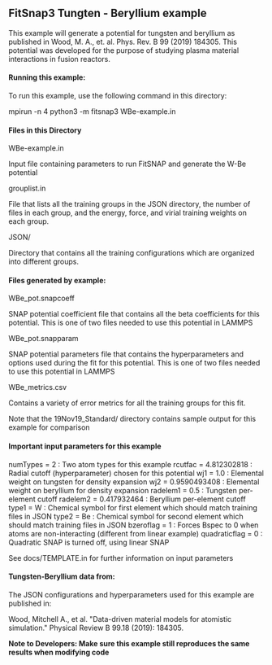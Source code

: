 ## FitSnap3 Tungten - Beryllium example

This example will generate a potential for tungsten and beryllium as published in 
Wood, M. A., et. al. Phys. Rev. B 99 (2019) 184305.  This potential was developed 
for the purpose of studying plasma material interactions in fusion reactors.

#### Running this example:

To run this example, use the following command in this directory:

mpirun -n 4 python3 -m fitsnap3 WBe-example.in

#### Files in this Directory

WBe-example.in 

Input file containing parameters to run FitSNAP and generate
the W-Be potential

grouplist.in

File that lists all the training groups in the JSON directory, 
the number of files in each group, and the energy, force, and virial training 
weights on each group.

JSON/

Directory that contains all the training configurations which are organized
into different groups.

#### Files generated by example:

WBe_pot.snapcoeff

SNAP potential coefficient file that contains all the beta coefficients for 
this potential.  This is one of two files needed to use this potential in LAMMPS

WBe_pot.snapparam

SNAP potential parameters file that contains the hyperparameters and options used during 
the fit for this potential.  This is one of two files needed to use this potential in LAMMPS

WBe_metrics.csv

Contains a variety of error metrics for all the training groups for this fit.

Note that the 19Nov19_Standard/ directory contains sample output for this example for comparison

#### Important input parameters for this example

numTypes = 2 : Two atom types for this example
rcutfac = 4.812302818 : Radial cutoff (hyperparameter) chosen for this potential 
wj1 = 1.0 : Elemental weight on tungsten for density expansion
wj2 = 0.9590493408 : Elemental weight on beryllium for density expansion
radelem1 = 0.5 : Tungsten per-element cutoff 
radelem2 = 0.417932464 : Beryllium per-element cutoff
type1 = W : Chemical symbol for first element which should match training files in JSON
type2 = Be : Chemical symbol for second element which should match training files in JSON
bzeroflag = 1 : Forces Bspec to 0 when atoms are non-interacting (different from linear example)
quadraticflag = 0 : Quadratic SNAP is turned off, using linear SNAP 

See docs/TEMPLATE.in for further information on input parameters

#### Tungsten-Beryllium data from:

The JSON configurations and hyperparameters used for this example are published in:

Wood, Mitchell A., et al. "Data-driven material models for
atomistic simulation." Physical Review B 99.18 (2019): 184305.

**Note to Developers: Make sure this example still reproduces the same results when modifying code**

